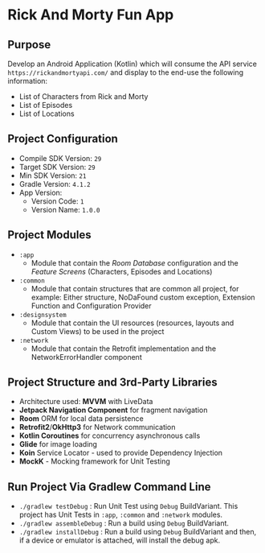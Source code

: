# Rick And Morty Fun App

## Purpose
Develop an Android Application (Kotlin) which will consume the API service `https://rickandmortyapi.com/` and display to the end-use the following information:
* List of Characters from Rick and Morty
* List of Episodes
* List of Locations

## Project Configuration
* Compile SDK Version: `29`
* Target SDK Version: `29`
* Min SDK Version: `21`
* Gradle Version: `4.1.2`
* App Version:
    * Version Code: `1`
    * Version Name: `1.0.0`

## Project Modules
* `:app`
    * Module that contain the _Room Database_ configuration and the _Feature Screens_ (Characters, Episodes and Locations)
* `:common`
    * Module that contain structures that are common all project, for example: Either structure, NoDaFound custom exception, Extension Function and Configuration Provider
* `:designsystem`
    * Module that contain the UI resources (resources, layouts and Custom Views) to be used in the project
* `:network`
    * Module that contain the Retrofit implementation and the NetworkErrorHandler component

## Project Structure and 3rd-Party Libraries
* Architecture used: **MVVM** with LiveData
* **Jetpack Navigation Component** for fragment navigation
* **Room** ORM for local data persistence
* **Retrofit2**/**OkHttp3** for Network communication
* **Kotlin Coroutines** for concurrency asynchronous calls
* **Glide** for image loading
* **Koin** Service Locator - used to provide Dependency Injection
* **MockK** - Mocking framework for Unit Testing

## Run Project Via Gradlew Command Line
* `./gradlew testDebug` : Run Unit Test using `Debug` BuildVariant. This project has Unit Tests in `:app`, `:common` and `:network` modules.
* `./gradlew assembleDebug` : Run a build using `Debug` BuildVariant.
* `./gradlew installDebug` : Run a build using `Debug` BuildVariant and then, if a device or emulator is attached, will install the debug apk.